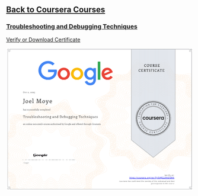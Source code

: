 ## [Back to Coursera Courses](/README.md)
### [Troubleshooting and Debugging Techniques](https://www.coursera.org/learn/troubleshooting-debugging-techniques)
[Verify or Download Certificate](https://coursera.org/verify/B4JE2LRAD6WA)

![](Troubleshooting-and-Debugging-Techniques.png)